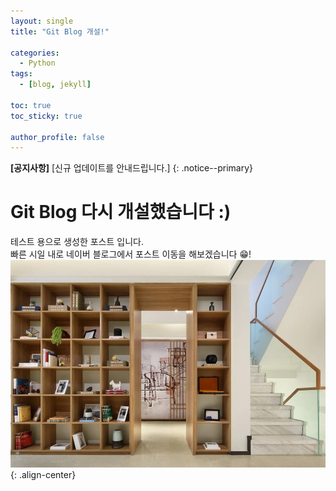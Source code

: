 ```yaml
---
layout: single
title: "Git Blog 개설!"

categories: 
  - Python
tags: 
  - [blog, jekyll]

toc: true
toc_sticky: true

author_profile: false
---
```


**[공지사항]** [신규 업데이트를 안내드립니다.] 
{: .notice--primary}

# Git Blog 다시 개설했습니다 :)
테스트 용으로 생성한 포스트 입니다.<br>
빠른 시일 내로 네이버 블로그에서 포스트 이동을 해보겠습니다 😁!
![이미지](/images/2023-04-15-1/zoom_background.jpg) 
{: .align-center}
